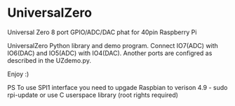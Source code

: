 # UniversalZero
Universal Zero 8 port GPIO/ADC/DAC phat for 40pin Raspberry Pi

UniversalZero Python library and demo program. Connect IO7(ADC) with IO6(DAC) and IO5(ADC) with IO4(DAC).
Another ports are configred as described in the UZdemo.py.

Enjoy :)

PS To use SPI1 interface you need to upgade Raspbian to verison 4.9 - sudo rpi-update or use C userspace library (root rights required)
